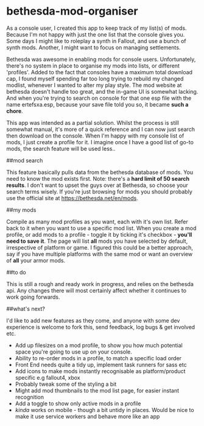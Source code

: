 # bethesda-mod-organiser

As a console user, I created this app to keep track of my list(s) of mods. Because I'm not happy with just the one list that the console gives you. Some days I might like to roleplay a synth in Fallout, and use a bunch of synth mods. Another, I might want to focus on managing settlements.

Bethesda was awesome in enabling mods for console users. Unfortunately, there's no system in place to organise my mods into lists, or different 'profiles'. Added to the fact that consoles have a maximum total download cap, I found myself spending far too long trying to rebuild my changed modlist, whenever I wanted to alter my play style. The mod website at bethesda doesn't handle too great, and the in-game UI is somewhat lacking. And when you're trying to search on console for that one esp file with the name ertefsxa.esp, because your save file told you so, it became **such a chore**.

This app was intended as a partial solution. Whilst the process is still somewhat manual, it's more of a quick reference and I can now just search then download on the console. When I'm happy with my console list of mods, I just create a profile for it. I imagine once I have a good list of go-to mods, the search feature will be used less..

##mod search

This feature basically pulls data from the bethesda database of mods. You need to know the mod exists first. Note: there's a **hard limit of 50 search results**. I don't want to upset the guys over at Bethesda, so choose your search terms wisely. If you're just browsing for mods you should probably use the official site at https://bethesda.net/en/mods.

##my mods

Compile as many mod profiles as you want, each with it's own list. Refer back to it when you want to use a specific mod list.
When you create a mod profile, or add mods to a profile - toggle it by ticking it's checkbox - **you'll need to save it**. The page will list **all** mods you have selected by default, irrespective of platform or game. I figured this could be a better approach, say if you have multiple platforms with the same mod or want an overview of **all** your armor mods.

##to do

This is still a rough and ready work in progress, and relies on the bethesda api. Any changes there will most certainly affect whether it continues to work going forwards.

##what's next?

I'd like to add new features as they come, and anyone with some dev experience is welcome to fork this, send feedback, log bugs & get involved etc.

* Add up filesizes on a mod profile, to show you how much potential space you're going to use up on your console.
* Ability to re-order mods in a profile, to match a specific load order
* Front End needs quite a tidy up, implement task runners for sass etc
* Add icons to make mods instantly recognisable as platform/product specific e.g fallout4, xbox
* Probably tweak some of the styling a bit
* Might add mod thumbnails to the mod list page, for easier instant recognition
* Add a toggle to show only active mods in a profile
* *kinda* works on mobile - though a bit untidy in places. Would be nice to make it use service workers and behave more like an app
